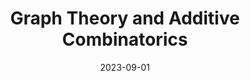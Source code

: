 ---
org: MIT
courseno: 18.225
title: Graph Theory and Additive Combinatorics
subject: Math
date: 2023-09-01
term: Fall 2023
status: WIP
notes: 18-225.pdf
code: 18.225
site:
instructor: Yufei Zhao
comment: 
---